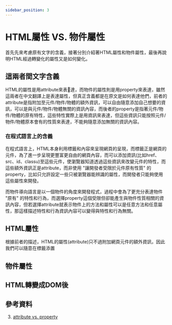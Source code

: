 ```yaml
---
sidebar_position: 3
---
```


# HTML屬性 VS. 物件屬性
首先先來考慮原有文字的含義，接著分別介紹著HTML屬性和物件屬性，最後再說明HTML經過轉變化的屬性又是如何變化。

## 這兩者間文字含義
HTML的屬性是用attribute來表達，而物件的屬性則是用property來表達，雖然這兩者在中文翻譯上是表達屬性，但真正含義都是在原文是如何表達他們，前者的attribute是指附加至元件/物件/物體的額外資訊，可以自由隨意添加自己想要的資訊，可以是與元件/物件/物體無關的資訊內容，而後者的property是指著元件/物件/物體的原有特性，這些特性實際上是用資訊來表達，但這些資訊只能按照元件/物件/物體原本會有的性質來表達，不能夠隨意添加無關的資訊內容。

### 在程式語言上的含義
在程式語言上，HTML本身利用標籤和內容來呈現網頁的呈現，而標籤正是網頁的元件，為了進一步呈現更豐富更自由的網頁內容，而可以添加資訊(比如href、src、id、classu)至這些元件，使瀏覽器知道透過這些資訊來改變元件的特性，而這些額外資訊正是attribute，而非使用 "讓開發者受限於元件原有性質" 的property，比如只允許設定一些只被瀏覽器能辨識的屬性，而開發者只能夠使用這些屬性來開發。

而物件導向語言是以一個物件的角度來開發程式，過程中會為了更充分表達物件 "原有" 的特性和行為，而選擇property這個受限但卻能產生與物件性質相關的資訊內容，但若選擇attribute就表示物件上的方法和屬性可以是任意方法和任意屬性，那這樣描述特性和行為資訊內容可以變得與特性和行為無關。

## HTML屬性
根據前者的描述，HTML的屬性(attribute)只不過附加網頁元件的額外資訊，因此我們可以隨意在標籤添置


## 物件屬性

## HTML轉變成DOM後



## 參考資料
3. [attribute vs. property](https://www.researchgate.net/post/What-are-the-differences-between-attribute-and-properties)